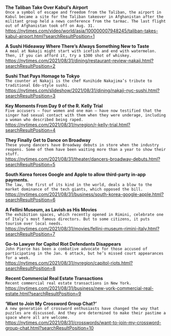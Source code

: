 **The Taliban Take Over Kabul’s Airport**\
`Once a symbol of escape and freedom from the Taliban, the airport in Kabul became a site for the Taliban takeover in Afghanistan after the militant group held a news conference from the tarmac. The last flight out of Afghanistan took off on Aug. 31.`\
https://nytimes.com/video/world/asia/100000007948245/taliban-takes-kabul-airport.html?searchResultPosition=1

**A Sushi Hideaway Where There’s Always Something New to Taste**\
`A meal at Nakaji might start with icefish and end with watermelon. Then, if you can afford it, try a $300 shot of whiskey.`\
https://nytimes.com/2021/08/31/dining/restaurant-review-nakaji.html?searchResultPosition=2

**Sushi That Pays Homage to Tokyo**\
`The counter at Nakaji is the chef Kunihide Nakajima’s tribute to traditional Edo-style sushi.`\
https://nytimes.com/slideshow/2021/08/31/dining/nakaji-nyc-sushi.html?searchResultPosition=3

**Key Moments From Day 9 of the R. Kelly Trial**\
`Five accusers — four women and one man — have now testified that the singer had sexual contact with them when they were underage, including a woman who described being raped.`\
https://nytimes.com/2021/08/31/nyregion/r-kelly-trial.html?searchResultPosition=4

**They Finally Get to Dance on Broadway**\
`These young dancers have Broadway debuts in store when the industry reopens. Some of them have been waiting more than a year to show their stuff.`\
https://nytimes.com/2021/08/31/theater/dancers-broadway-debuts.html?searchResultPosition=5

**South Korea forces Google and Apple to allow third-party in-app payments.**\
`The law, the first of its kind in the world, deals a blow to the market dominance of the tech giants, which opposed the bill.`\
https://nytimes.com/2021/08/31/business/south-korea-google-apple.html?searchResultPosition=6

**A Fellini Museum, as Lavish as His Movies**\
`The exhibition spaces, which recently opened in Rimini, celebrate one of Italy’s most famous directors. But to some citizens, it puts tourism over local needs.`\
https://nytimes.com/2021/08/31/movies/fellini-museum-rimini-italy.html?searchResultPosition=7

**Go-to Lawyer for Capitol Riot Defendants Disappears**\
`John Pierce has been a combative advocate for those accused of participating in the Jan. 6 attack, but he’s missed court appearances for a week.`\
https://nytimes.com/2021/08/31/nyregion/capitol-riots.html?searchResultPosition=8

**Recent Commercial Real Estate Transactions**\
`Recent commercial real estate transactions in New York.`\
https://nytimes.com/2021/08/31/business/new-york-commercial-real-estate.html?searchResultPosition=9

**‘Want to Join My Crossword Group Chat?’**\
`A new generation of crossword enthusiasts have changed the way that puzzles are discussed. And they are determined to make their pastime a space where all are welcome.`\
https://nytimes.com/2021/08/31/crosswords/want-to-join-my-crossword-group-chat.html?searchResultPosition=10


